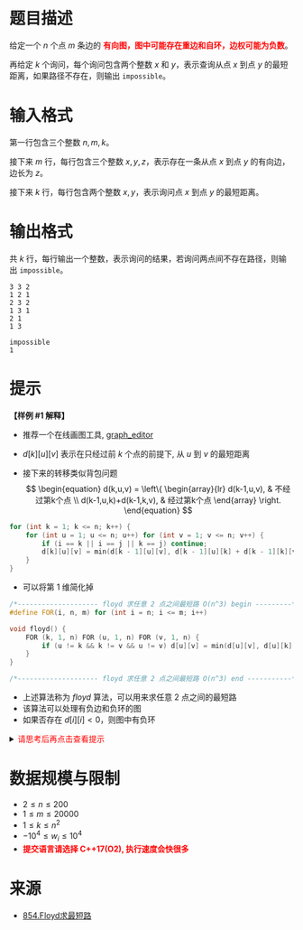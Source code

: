 # 题目描述

给定一个 $n$ 个点 $m$ 条边的 **<font color="#FF0000">有向图，图中可能存在重边和自环，边权可能为负数</font>**。

再给定 $k$ 个询问，每个询问包含两个整数 $x$ 和 $y$，表示查询从点 $x$ 到点 $y$ 的最短距离，如果路径不存在，则输出 `impossible`。

# 输入格式

第一行包含三个整数 $n,m,k$。

接下来 $m$ 行，每行包含三个整数 $x,y,z$，表示存在一条从点 $x$ 到点 $y$ 的有向边，边长为 $z$。

接下来 $k$ 行，每行包含两个整数 $x,y$，表示询问点 $x$ 到点 $y$ 的最短距离。

# 输出格式

共 $k$ 行，每行输出一个整数，表示询问的结果，若询问两点间不存在路径，则输出 `impossible`。

```input1
3 3 2
1 2 1
2 3 2
1 3 1
2 1
1 3
```

```output1
impossible
1
```

# 提示
**【样例 #1 解释】**
* 推荐一个在线画图工具, [graph_editor](https://csacademy.com/app/graph_editor/)

* $d[k][u][v]$ 表示在只经过前 $k$ 个点的前提下, 从 $u$ 到 $v$ 的最短距离
* 接下来的转移类似背包问题
$$
\begin{equation}
d(k,u,v) = \left\{
\begin{array}{lr}
d(k-1,u,v), & 不经过第k个点  \\
d(k-1,u,k)+d(k-1,k,v), & 经过第k个点
\end{array}
\right.
\end{equation}
$$

```c++
for (int k = 1; k <= n; k++) {
    for (int u = 1; u <= n; u++) for (int v = 1; v <= n; v++) {
        if (i == k || i == j || k == j) continue;
        d[k][u][v] = min(d[k - 1][u][v], d[k - 1][u][k] + d[k - 1][k][v]);
    }
}
```

* 可以将第 1 维简化掉
```c++
/*-------------------- floyd 求任意 2 点之间最短路 O(n^3) begin ---------*/
#define FOR(i, n, m) for (int i = n; i <= m; i++)

void floyd() {
    FOR (k, 1, n) FOR (u, 1, n) FOR (v, 1, n) {
        if (u != k && k != v && u != v) d[u][v] = min(d[u][v], d[u][k] + d[k][v]);
    } 
}

/*-------------------- floyd 求任意 2 点之间最短路 O(n^3) end -----------*/
```
* 上述算法称为 $floyd$ 算法，可以用来求任意 2 点之间的最短路
* 该算法可以处理有负边和负环的图
* 如果否存在 $d[i][i] < 0$，则图中有负环

<details>
<summary><font color="#FF0000">请思考后再点击查看提示</font></summary>

</details>

# 数据规模与限制
* $2 \leq n \leq 200$
* $1 \leq m \leq 20000$
* $1 \leq k \leq n^2$
* $-10^4 \leq w_i \leq 10^4$
* **<font color="#FF0000">提交语言请选择 C++17(O2), 执行速度会快很多</font>**

# 来源
* [854.Floyd求最短路](https://www.acwing.com/problem/content/description/856/)